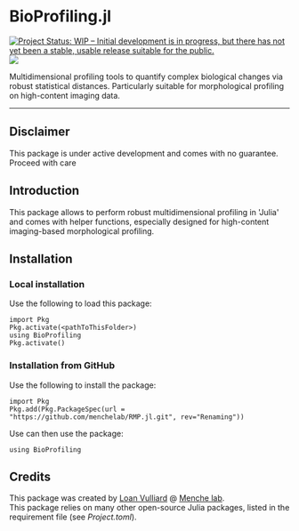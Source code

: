# BioProfiling.jl
[![Project Status: WIP – Initial development is in progress, but there has not yet been a stable, usable release suitable for the public.](https://www.repostatus.org/badges/latest/wip.svg)](https://www.repostatus.org/#wip)
[![](https://img.shields.io/badge/license-MIT-green.svg?style=flat-square)](https://github.com/menchelab/RMP.jl/blob/master/LICENSE)

Multidimensional profiling tools to quantify complex biological changes via robust statistical distances. Particularly suitable for morphological profiling on high-content imaging data.
 
---

## Disclaimer

This package is under active development and comes with no guarantee. Proceed with care

## Introduction

This package allows to perform robust multidimensional profiling in 'Julia' and comes with helper functions, especially designed for high-content imaging-based morphological profiling.

## Installation

### Local installation

Use the following to load this package:

	import Pkg
	Pkg.activate(<pathToThisFolder>)
	using BioProfiling
	Pkg.activate()

### Installation from GitHub

Use the following to install the package:

	import Pkg
	Pkg.add(Pkg.PackageSpec(url = "https://github.com/menchelab/RMP.jl.git", rev="Renaming"))

Use can then use the package:

	using BioProfiling

## Credits

This package was created by [Loan Vulliard](http://vulliard.loan) @ [Menche lab](https://menchelab.com/).  
This package relies on many other open-source Julia packages, listed in the requirement file (see *Project.toml*).

